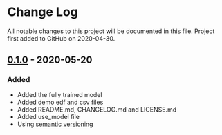 # Change Log
All notable changes to this project will be documented in this file. Project first added to GitHub on
2020-04-30. 



## [0.1.0] - 2020-05-20
### Added
- Added the fully trained model
- Added demo edf and csv files
- Added README.md, CHANGELOG.md and LICENSE.md
- Added use_model file
- Using [semantic versioning](http://semver.org/) 



[0.1.0]: https://github.com/BrianMur92/Preterm_transient_burst_detector/releases/tag/0.1.0